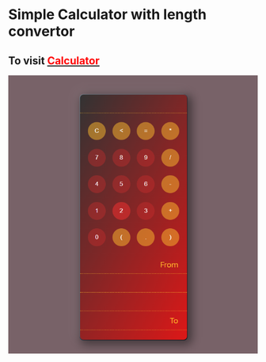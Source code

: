 # Simple Calculator with length convertor

## To visit [<span style="color:red">Calculator](https://ekaterina-2022.github.io/Calculator/ "Click me")</span>

![Calculator](calc.png)
